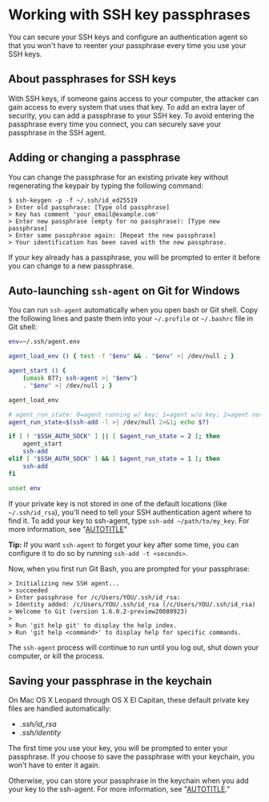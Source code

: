 # Working with SSH key passphrases

You can secure your SSH keys and configure an authentication agent so that you won't have to reenter your passphrase every time you use your SSH keys.

## About passphrases for SSH keys

With SSH keys, if someone gains access to your computer, the attacker can gain access to every system that uses that key. To add an extra layer of security, you can add a passphrase to your SSH key. To avoid entering the passphrase every time you connect, you can securely save your passphrase in the SSH agent.

## Adding or changing a passphrase

You can change the passphrase for an existing private key without regenerating the keypair by typing the following command:

```shell
$ ssh-keygen -p -f ~/.ssh/id_ed25519
> Enter old passphrase: [Type old passphrase]
> Key has comment 'your_email@example.com'
> Enter new passphrase (empty for no passphrase): [Type new passphrase]
> Enter same passphrase again: [Repeat the new passphrase]
> Your identification has been saved with the new passphrase.
```

If your key already has a passphrase, you will be prompted to enter it before you can change to a new passphrase.

<div class="ghd-tool windows">

## Auto-launching `ssh-agent` on Git for Windows

You can run `ssh-agent` automatically when you open bash or Git shell. Copy the following lines and paste them into your `~/.profile` or `~/.bashrc` file in Git shell:

``` bash
env=~/.ssh/agent.env

agent_load_env () { test -f "$env" && . "$env" >| /dev/null ; }

agent_start () {
    (umask 077; ssh-agent >| "$env")
    . "$env" >| /dev/null ; }

agent_load_env

# agent_run_state: 0=agent running w/ key; 1=agent w/o key; 2=agent not running
agent_run_state=$(ssh-add -l >| /dev/null 2>&1; echo $?)

if [ ! "$SSH_AUTH_SOCK" ] || [ $agent_run_state = 2 ]; then
    agent_start
    ssh-add
elif [ "$SSH_AUTH_SOCK" ] && [ $agent_run_state = 1 ]; then
    ssh-add
fi

unset env
```

If your private key is not stored in one of the default locations (like `~/.ssh/id_rsa`), you'll need to tell your SSH authentication agent where to find it. To add your key to ssh-agent, type `ssh-add ~/path/to/my_key`. For more information, see "[AUTOTITLE](/authentication/connecting-to-github-with-ssh/generating-a-new-ssh-key-and-adding-it-to-the-ssh-agent)"

<div class="ghd-spotlight ghd-spotlight-tip border rounded-1 my-3 p-3 f5 color-border-accent-emphasis color-bg-accent">

**Tip:** If you want `ssh-agent` to forget your key after some time, you can configure it to do so by running `ssh-add -t <seconds>`.

</div>

Now, when you first run Git Bash, you are prompted for your passphrase:

```shell
> Initializing new SSH agent...
> succeeded
> Enter passphrase for /c/Users/YOU/.ssh/id_rsa:
> Identity added: /c/Users/YOU/.ssh/id_rsa (/c/Users/YOU/.ssh/id_rsa)
> Welcome to Git (version 1.6.0.2-preview20080923)
>
> Run 'git help git' to display the help index.
> Run 'git help <command>' to display help for specific commands.
```

The `ssh-agent` process will continue to run until you log out, shut down your computer, or kill the process.

</div>

<div class="ghd-tool mac">

## Saving your passphrase in the keychain

On Mac OS X Leopard through OS X El Capitan, these default private key files are handled automatically:

- _.ssh/id_rsa_
- _.ssh/identity_

The first time you use your key, you will be prompted to enter your passphrase. If you choose to save the passphrase with your keychain, you won't have to enter it again.

Otherwise, you can store your passphrase in the keychain when you add your key to the ssh-agent. For more information, see "[AUTOTITLE](/authentication/connecting-to-github-with-ssh/generating-a-new-ssh-key-and-adding-it-to-the-ssh-agent#adding-your-ssh-key-to-the-ssh-agent)."

</div>
